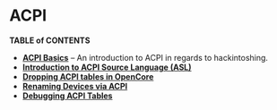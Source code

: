 # ACPI

**TABLE of CONTENTS**

* [**ACPI Basics**](https://github.com/5T33Z0/OC-Little-Translated/tree/main/00\_ACPI/ACPI\_Basics#acpi-basics) – An introduction to ACPI in regards to hackintoshing.
* [**Introduction to ACPI Source Language (ASL)**](../00\_acpi/acpi\_basics/asl\_basics.md)
* [**Dropping ACPI tables in OpenCore**](https://github.com/5T33Z0/OC-Little-Translated/tree/main/00\_ACPI/ACPI\_Dropping\_Tables#dropping-acpi-tables)
* [**Renaming Devices via ACPI**](https://github.com/5T33Z0/OC-Little-Translated/tree/main/00\_ACPI/ACPI\_Rename\_Devices)
* [**Debugging ACPI Tables**](https://github.com/5T33Z0/OC-Little-Translated/tree/main/00\_ACPI/ACPI\_Debugging)
